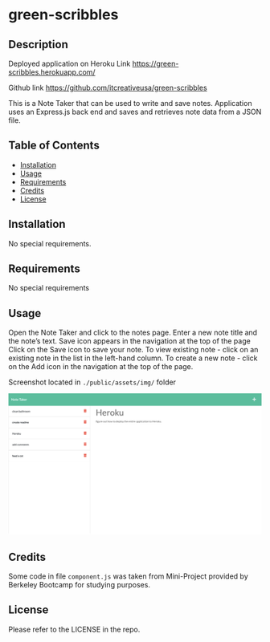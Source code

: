 # green-scribbles

## Description

Deployed application on Heroku Link
https://green-scribbles.herokuapp.com/

Github link
https://github.com/itcreativeusa/green-scribbles

This is a Note Taker that can be used to write and save notes. Application uses an Express.js back end and saves and retrieves note data from a JSON file.


## Table of Contents 

- [Installation](#installation)
- [Usage](#usage)
- [Requirements](#requirements)
- [Credits](#credits)
- [License](#license)

## Installation

No special requirements. 
 
## Requirements

No special requirements

## Usage

Open the Note Taker and click to the notes page. Enter a new note title and the note’s text.
Save icon appears in the navigation at the top of the page
Click on the Save icon to save your note. To view existing note - click on an existing note in the list in the left-hand column. To create a new note - click on the Add icon in the navigation at the top of the page.
 
Screenshot located in `./public/assets/img/` folder

![green-scribbles](./public/assets/img/screenshot.png)

## Credits
 
Some code in file `component.js` was taken from Mini-Project provided by Berkeley Bootcamp for studying purposes.

## License

Please refer to the LICENSE in the repo.